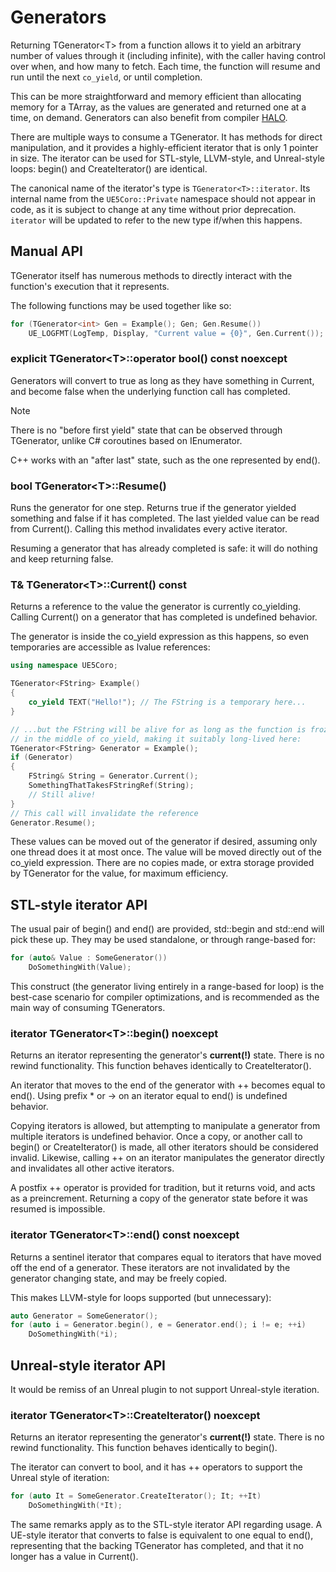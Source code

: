 # Generators

Returning TGenerator\<T\> from a function allows it to yield an arbitrary number
of values through it (including infinite), with the caller having control over
when, and how many to fetch.
Each time, the function will resume and run until the next `co_yield`, or until
completion.

This can be more straightforward and memory efficient than allocating memory for
a TArray, as the values are generated and returned one at a time, on demand.
Generators can also benefit from compiler
[HALO](https://www.open-std.org/jtc1/sc22/wg21/docs/papers/2018/p1365r0.pdf).

There are multiple ways to consume a TGenerator.
It has methods for direct manipulation, and it provides a highly-efficient
iterator that is only 1 pointer in size.
The iterator can be used for STL-style, LLVM-style, and Unreal-style loops:
begin() and CreateIterator() are identical.

The canonical name of the iterator's type is `TGenerator<T>::iterator`.
Its internal name from the `UE5Coro::Private` namespace should not appear in
code, as it is subject to change at any time without prior deprecation.
`iterator` will be updated to refer to the new type if/when this happens.

## Manual API

TGenerator itself has numerous methods to directly interact with the function's
execution that it represents.

The following functions may be used together like so:
```cpp
for (TGenerator<int> Gen = Example(); Gen; Gen.Resume())
    UE_LOGFMT(LogTemp, Display, "Current value = {0}", Gen.Current());
```

### explicit TGenerator\<T\>::operator bool() const noexcept

Generators will convert to true as long as they have something in Current, and
become false when the underlying function call has completed.

> [!NOTE]
> There is no "before first yield" state that can be observed through
> TGenerator, unlike C# coroutines based on IEnumerator.
>
> C++ works with an "after last" state, such as the one represented by end().

### bool TGenerator\<T\>::Resume()

Runs the generator for one step.
Returns true if the generator yielded something and false if it has completed.
The last yielded value can be read from Current().
Calling this method invalidates every active iterator.

Resuming a generator that has already completed is safe: it will do nothing and
keep returning false.

### T& TGenerator\<T\>::Current() const

Returns a reference to the value the generator is currently co_yielding.
Calling Current() on a generator that has completed is undefined behavior.

The generator is inside the co_yield expression as this happens, so even
temporaries are accessible as lvalue references:

```cpp
using namespace UE5Coro;

TGenerator<FString> Example()
{
    co_yield TEXT("Hello!"); // The FString is a temporary here...
}

// ...but the FString will be alive for as long as the function is frozen
// in the middle of co_yield, making it suitably long-lived here:
TGenerator<FString> Generator = Example();
if (Generator)
{
    FString& String = Generator.Current();
    SomethingThatTakesFStringRef(String);
    // Still alive!
}
// This call will invalidate the reference
Generator.Resume();
```

These values can be moved out of the generator if desired, assuming only one
thread does it at most once.
The value will be moved directly out of the co_yield expression.
There are no copies made, or extra storage provided by TGenerator for the value,
for maximum efficiency.

## STL-style iterator API

The usual pair of begin() and end() are provided, std::begin and std::end will
pick these up.
They may be used standalone, or through range-based for:

```cpp
for (auto& Value : SomeGenerator())
    DoSomethingWith(Value);
```

This construct (the generator living entirely in a range-based for loop) is the
best-case scenario for compiler optimizations, and is recommended as the main
way of consuming TGenerators.

### iterator TGenerator\<T\>::begin() noexcept

Returns an iterator representing the generator's **current(!)** state.
There is no rewind functionality.
This function behaves identically to CreateIterator().

An iterator that moves to the end of the generator with ++ becomes equal to
end().
Using prefix * or -> on an iterator equal to end() is undefined behavior.

Copying iterators is allowed, but attempting to manipulate a generator from
multiple iterators is undefined behavior.
Once a copy, or another call to begin() or CreateIterator() is made, all other
iterators should be considered invalid.
Likewise, calling ++ on an iterator manipulates the generator directly and
invalidates all other active iterators.

A postfix ++ operator is provided for tradition, but it returns void, and acts
as a preincrement.
Returning a copy of the generator state before it was resumed is impossible.

### iterator TGenerator\<T\>::end() const noexcept

Returns a sentinel iterator that compares equal to iterators that have moved off
the end of a generator.
These iterators are not invalidated by the generator changing state, and may be
freely copied.

This makes LLVM-style for loops supported (but unnecessary):
```cpp
auto Generator = SomeGenerator();
for (auto i = Generator.begin(), e = Generator.end(); i != e; ++i)
    DoSomethingWith(*i);
```

## Unreal-style iterator API

It would be remiss of an Unreal plugin to not support Unreal-style iteration.

### iterator TGenerator\<T\>::CreateIterator() noexcept

Returns an iterator representing the generator's **current(!)** state.
There is no rewind functionality.
This function behaves identically to begin().

The iterator can convert to bool, and it has ++ operators to support the Unreal
style of iteration:

```cpp
for (auto It = SomeGenerator.CreateIterator(); It; ++It)
    DoSomethingWith(*It);
```

The same remarks apply as to the STL-style iterator API regarding usage.
A UE-style iterator that converts to false is equivalent to one equal to end(),
representing that the backing TGenerator has completed, and that it no longer
has a value in Current().
